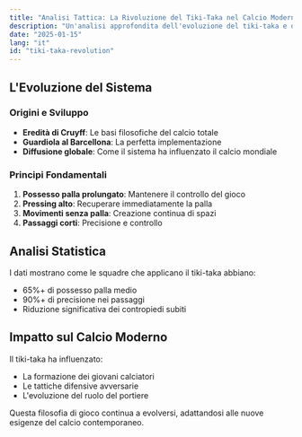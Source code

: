 ```yaml
---
title: "Analisi Tattica: La Rivoluzione del Tiki-Taka nel Calcio Moderno"
description: "Un'analisi approfondita dell'evoluzione del tiki-taka e del suo impatto sul calcio contemporaneo"
date: "2025-01-15"
lang: "it"
id: "tiki-taka-revolution"
---
```


## L'Evoluzione del Sistema

### Origini e Sviluppo
- **Eredità di Cruyff**: Le basi filosofiche del calcio totale
- **Guardiola al Barcellona**: La perfetta implementazione
- **Diffusione globale**: Come il sistema ha influenzato il calcio mondiale

### Principi Fondamentali
1. **Possesso palla prolungato**: Mantenere il controllo del gioco
2. **Pressing alto**: Recuperare immediatamente la palla
3. **Movimenti senza palla**: Creazione continua di spazi
4. **Passaggi corti**: Precisione e controllo

## Analisi Statistica

I dati mostrano come le squadre che applicano il tiki-taka abbiano:
- 65%+ di possesso palla medio
- 90%+ di precisione nei passaggi
- Riduzione significativa dei contropiedi subiti

## Impatto sul Calcio Moderno

Il tiki-taka ha influenzato:
- La formazione dei giovani calciatori
- Le tattiche difensive avversarie
- L'evoluzione del ruolo del portiere

Questa filosofia di gioco continua a evolversi, adattandosi alle nuove esigenze del calcio contemporaneo.
